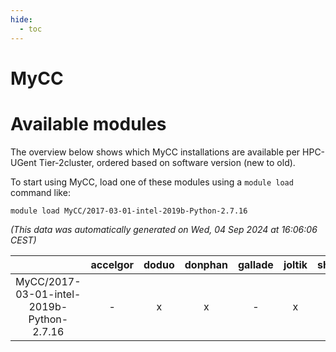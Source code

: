 ```yaml
---
hide:
  - toc
---
```


MyCC
====

# Available modules


The overview below shows which MyCC installations are available per HPC-UGent Tier-2cluster, ordered based on software version (new to old).

To start using MyCC, load one of these modules using a `module load` command like:

```shell
module load MyCC/2017-03-01-intel-2019b-Python-2.7.16
```

*(This data was automatically generated on Wed, 04 Sep 2024 at 16:06:06 CEST)*  

| |accelgor|doduo|donphan|gallade|joltik|shinx|skitty|
| :---: | :---: | :---: | :---: | :---: | :---: | :---: | :---: |
|MyCC/2017-03-01-intel-2019b-Python-2.7.16|-|x|x|-|x|-|x|
